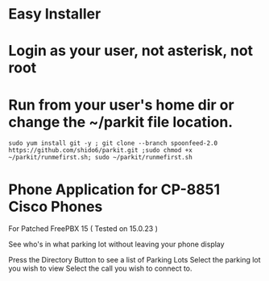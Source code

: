 
# Easy Installer
# Login as your user, not asterisk, not root
# Run from your user's home dir or change the ~/parkit file location.

```
sudo yum install git -y ; git clone --branch spoonfeed-2.0 https://github.com/shido6/parkit.git ;sudo chmod +x ~/parkit/runmefirst.sh; sudo ~/parkit/runmefirst.sh

```
# Phone Application for CP-8851 Cisco Phones
For Patched FreePBX 15 ( Tested on 15.0.23 )

See who's in what parking lot without leaving your phone display

Press the Directory Button to see a list of Parking Lots
Select the parking lot you wish to view
Select the call you wish to connect to.
